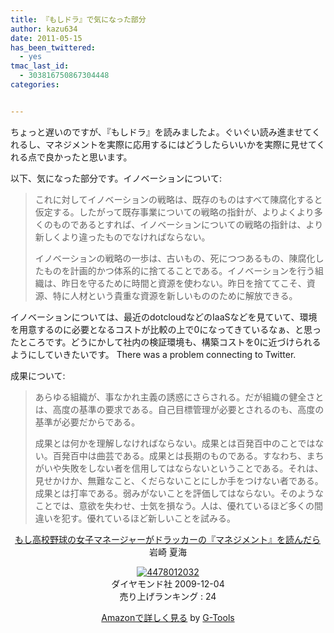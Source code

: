 ```yaml
---
title: 『もしドラ』で気になった部分
author: kazu634
date: 2011-05-15
has_been_twittered:
  - yes
tmac_last_id:
  - 303816750867304448
categories:


---
```

ちょっと遅いのですが、『もしドラ』を読みましたよ。ぐいぐい読み進ませてくれるし、マネジメントを実際に応用するにはどうしたらいいかを実際に見せてくれる点で良かったと思います。

以下、気になった部分です。イノベーションについて:

> これに対してイノベーションの戦略は、既存のものはすべて陳腐化すると仮定する。したがって既存事業についての戦略の指針が、よりよくより多くのものであるとすれば、イノベーションについての戦略の指針は、より新しくより違ったものでなければならない。
> 
> イノベーションの戦略の一歩は、古いもの、死につつあるもの、陳腐化したものを計画的かつ体系的に捨てることである。イノベーションを行う組織は、昨日を守るために時間と資源を使わない。昨日を捨ててこそ、資源、特に人材という貴重な資源を新しいもののために解放できる。

イノベーションについては、最近のdotcloudなどのIaaSなどを見ていて、環境を用意するのに必要となるコストが比較の上で0になってきているなぁ、と思ったところです。どうにかして社内の検証環境も、構築コストを0に近づけられるようにしていきたいです。 There was a problem connecting to Twitter. 

成果について:

> あらゆる組織が、事なかれ主義の誘惑にさらされる。だが組織の健全さとは、高度の基準の要求である。自己目標管理が必要とされるのも、高度の基準が必要だからである。
> 
> 成果とは何かを理解しなければならない。成果とは百発百中のことではない。百発百中は曲芸である。成果とは長期のものである。すなわち、まちがいや失敗をしない者を信用してはならないということである。それは、見せかけか、無難なこと、くだらないことにしか手をつけない者である。成果とは打率である。弱みがないことを評価してはならない。そのようなことでは、意欲を失わせ、士気を損なう。人は、優れているほど多くの間違いを犯す。優れているほど新しいことを試みる。

<p style="text-align: center;">
<a href="http://www.amazon.co.jp/%E3%82%82%E3%81%97%E9%AB%98%E6%A0%A1%E9%87%8E%E7%90%83%E3%81%AE%E5%A5%B3%E5%AD%90%E3%83%9E%E3%83%8D%E3%83%BC%E3%82%B8%E3%83%A3%E3%83%BC%E3%81%8C%E3%83%89%E3%83%A9%E3%83%83%E3%82%AB%E3%83%BC%E3%81%AE%E3%80%8E%E3%83%9E%E3%83%8D%E3%82%B8%E3%83%A1%E3%83%B3%E3%83%88%E3%80%8F%E3%82%92%E8%AA%AD%E3%82%93%E3%81%A0%E3%82%89-%E5%B2%A9%E5%B4%8E-%E5%A4%8F%E6%B5%B7/dp/4478012032%3FSubscriptionId%3D15SMZCTB9V8NGR2TW082%26tag%3Dsimsnes-22%26linkCode%3Dxm2%26camp%3D2025%26creative%3D165953%26creativeASIN%3D4478012032" onclick="__gaTracker('send', 'event', 'outbound-article', 'http://www.amazon.co.jp/%E3%82%82%E3%81%97%E9%AB%98%E6%A0%A1%E9%87%8E%E7%90%83%E3%81%AE%E5%A5%B3%E5%AD%90%E3%83%9E%E3%83%8D%E3%83%BC%E3%82%B8%E3%83%A3%E3%83%BC%E3%81%8C%E3%83%89%E3%83%A9%E3%83%83%E3%82%AB%E3%83%BC%E3%81%AE%E3%80%8E%E3%83%9E%E3%83%8D%E3%82%B8%E3%83%A1%E3%83%B3%E3%83%88%E3%80%8F%E3%82%92%E8%AA%AD%E3%82%93%E3%81%A0%E3%82%89-%E5%B2%A9%E5%B4%8E-%E5%A4%8F%E6%B5%B7/dp/4478012032%3FSubscriptionId%3D15SMZCTB9V8NGR2TW082%26tag%3Dsimsnes-22%26linkCode%3Dxm2%26camp%3D2025%26creative%3D165953%26creativeASIN%3D4478012032', 'もし高校野球の女子マネージャーがドラッカーの『マネジメント』を読んだら');" target="_blank">もし高校野球の女子マネージャーがドラッカーの『マネジメント』を読んだら</a><img style="border: none;" src="http://www.assoc-amazon.jp/e/ir?t=simsnes-22&l=ur2&o=9" alt="" width="1" height="1" /><br /> 岩崎 夏海
</p>

<p style="text-align: center;">
<a href="http://www.amazon.co.jp/%E3%82%82%E3%81%97%E9%AB%98%E6%A0%A1%E9%87%8E%E7%90%83%E3%81%AE%E5%A5%B3%E5%AD%90%E3%83%9E%E3%83%8D%E3%83%BC%E3%82%B8%E3%83%A3%E3%83%BC%E3%81%8C%E3%83%89%E3%83%A9%E3%83%83%E3%82%AB%E3%83%BC%E3%81%AE%E3%80%8E%E3%83%9E%E3%83%8D%E3%82%B8%E3%83%A1%E3%83%B3%E3%83%88%E3%80%8F%E3%82%92%E8%AA%AD%E3%82%93%E3%81%A0%E3%82%89-%E5%B2%A9%E5%B4%8E-%E5%A4%8F%E6%B5%B7/dp/4478012032%3FSubscriptionId%3D15SMZCTB9V8NGR2TW082%26tag%3Dsimsnes-22%26linkCode%3Dxm2%26camp%3D2025%26creative%3D165953%26creativeASIN%3D4478012032" onclick="__gaTracker('send', 'event', 'outbound-article', 'http://www.amazon.co.jp/%E3%82%82%E3%81%97%E9%AB%98%E6%A0%A1%E9%87%8E%E7%90%83%E3%81%AE%E5%A5%B3%E5%AD%90%E3%83%9E%E3%83%8D%E3%83%BC%E3%82%B8%E3%83%A3%E3%83%BC%E3%81%8C%E3%83%89%E3%83%A9%E3%83%83%E3%82%AB%E3%83%BC%E3%81%AE%E3%80%8E%E3%83%9E%E3%83%8D%E3%82%B8%E3%83%A1%E3%83%B3%E3%83%88%E3%80%8F%E3%82%92%E8%AA%AD%E3%82%93%E3%81%A0%E3%82%89-%E5%B2%A9%E5%B4%8E-%E5%A4%8F%E6%B5%B7/dp/4478012032%3FSubscriptionId%3D15SMZCTB9V8NGR2TW082%26tag%3Dsimsnes-22%26linkCode%3Dxm2%26camp%3D2025%26creative%3D165953%26creativeASIN%3D4478012032', '');" target="_blank"><img src="https://images-na.ssl-images-amazon.com/images/I/51xgGdRt0QL._SL160_.jpg" border="0" alt="4478012032" /></a><br /> <span>ダイヤモンド社 2009-12-04<br /> 売り上げランキング : 24</span>
</p>

<p style="text-align: center;">
<span> </span>
</p>

<p style="text-align: center;">
<span><a href="http://www.amazon.co.jp/%E3%82%82%E3%81%97%E9%AB%98%E6%A0%A1%E9%87%8E%E7%90%83%E3%81%AE%E5%A5%B3%E5%AD%90%E3%83%9E%E3%83%8D%E3%83%BC%E3%82%B8%E3%83%A3%E3%83%BC%E3%81%8C%E3%83%89%E3%83%A9%E3%83%83%E3%82%AB%E3%83%BC%E3%81%AE%E3%80%8E%E3%83%9E%E3%83%8D%E3%82%B8%E3%83%A1%E3%83%B3%E3%83%88%E3%80%8F%E3%82%92%E8%AA%AD%E3%82%93%E3%81%A0%E3%82%89-%E5%B2%A9%E5%B4%8E-%E5%A4%8F%E6%B5%B7/dp/4478012032%3FSubscriptionId%3D15SMZCTB9V8NGR2TW082%26tag%3Dsimsnes-22%26linkCode%3Dxm2%26camp%3D2025%26creative%3D165953%26creativeASIN%3D4478012032" onclick="__gaTracker('send', 'event', 'outbound-article', 'http://www.amazon.co.jp/%E3%82%82%E3%81%97%E9%AB%98%E6%A0%A1%E9%87%8E%E7%90%83%E3%81%AE%E5%A5%B3%E5%AD%90%E3%83%9E%E3%83%8D%E3%83%BC%E3%82%B8%E3%83%A3%E3%83%BC%E3%81%8C%E3%83%89%E3%83%A9%E3%83%83%E3%82%AB%E3%83%BC%E3%81%AE%E3%80%8E%E3%83%9E%E3%83%8D%E3%82%B8%E3%83%A1%E3%83%B3%E3%83%88%E3%80%8F%E3%82%92%E8%AA%AD%E3%82%93%E3%81%A0%E3%82%89-%E5%B2%A9%E5%B4%8E-%E5%A4%8F%E6%B5%B7/dp/4478012032%3FSubscriptionId%3D15SMZCTB9V8NGR2TW082%26tag%3Dsimsnes-22%26linkCode%3Dxm2%26camp%3D2025%26creative%3D165953%26creativeASIN%3D4478012032', 'Amazonで詳しく見る');" target="_blank">Amazonで詳しく見る</a></span><span> by <a href="http://www.goodpic.com/mt/aws/index.html" onclick="__gaTracker('send', 'event', 'outbound-article', 'http://www.goodpic.com/mt/aws/index.html', 'G-Tools');">G-Tools</a></span>
</p>

